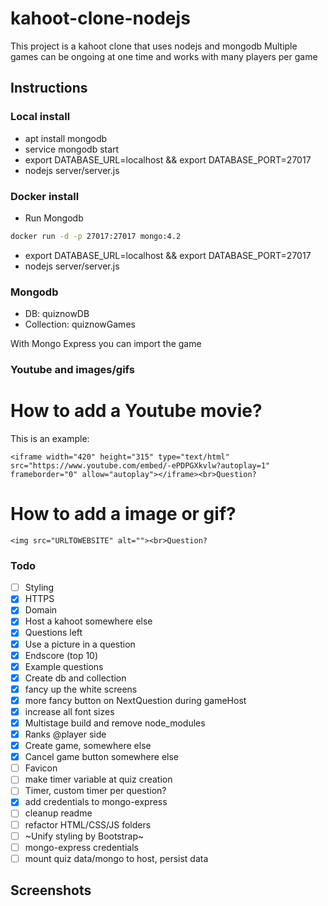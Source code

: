 # kahoot-clone-nodejs

This project is a kahoot clone that uses nodejs and mongodb
Multiple games can be ongoing at one time and works with many players per game

## Instructions

### Local install

- apt install mongodb
- service mongodb start
- export DATABASE_URL=localhost && export DATABASE_PORT=27017
- nodejs server/server.js

### Docker install

- Run Mongodb
```bash
docker run -d -p 27017:27017 mongo:4.2
```
- export DATABASE_URL=localhost && export DATABASE_PORT=27017
- nodejs server/server.js

### Mongodb

- DB: quiznowDB
- Collection: quiznowGames

With Mongo Express you can import the game

### Youtube and images/gifs

# How to add a Youtube movie?

This is an example:

```
<iframe width="420" height="315" type="text/html" src="https://www.youtube.com/embed/-ePDPGXkvlw?autoplay=1" frameborder="0" allow="autoplay"></iframe><br>Question?
```

# How to add a image or gif?

```
<img src="URLTOWEBSITE" alt=""><br>Question?
```

### Todo

- [ ] Styling
- [x] HTTPS
- [x] Domain
- [x] Host a kahoot somewhere else
- [x] Questions left
- [x] Use a picture in a question
- [x] Endscore (top 10)
- [x] Example questions
- [x] Create db and collection
- [x] fancy up the white screens
- [x] more fancy button on NextQuestion during gameHost
- [x] increase all font sizes
- [x] Multistage build and remove node_modules
- [x] Ranks @player side
- [x] Create game, somewhere else
- [x] Cancel game button somewhere else
- [ ] Favicon
- [ ] make timer variable at quiz creation
- [ ] Timer, custom timer per question?
- [x] add credentials to mongo-express
- [ ] cleanup readme
- [ ] refactor HTML/CSS/JS folders
- [ ] ~Unify styling by Bootstrap~
- [ ] mongo-express credentials
- [ ] mount quiz data/mongo to host, persist data

## Screenshots

<!-- <img src="Screenshots/join.png" height="200" width="auto" alt="Player Join"/>
<img src="Screenshots/hostJoin.png" height="200" width="auto" alt="Host Lobby"/>
<img src="Screenshots/player.png" height="200" width="auto" alt="Player"/>
<img src="Screenshots/questionResults.png" height="200" width="auto" alt="Question Results"/>
<img src="Screenshots/hostQuestion.png" height="200" width="auto" alt="Host Question"/>
<img src="Screenshots/incorrect.png" height="200" width="auto" alt="Player Results"/> -->
